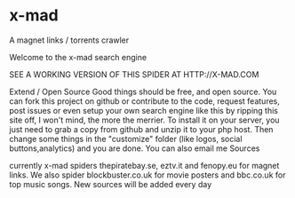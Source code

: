 x-mad
=====

A magnet links / torrents crawler


Welcome to the x-mad search engine

SEE A WORKING VERSION OF THIS SPIDER AT HTTP://X-MAD.COM

Extend / Open Source
Good things should be free, and open source. You can fork this project on github or contribute to the code, request features, post issues or even setup your own search engine like this by ripping this site off, I won't mind, the more the merrier. To install it on your server, you just need to grab a copy from github and unzip it to your php host. Then change some things in the "customize" folder (like logos, social buttons,analytics) and you are done. You can also email me
Sources

currently x-mad spiders thepiratebay.se, eztv.it and fenopy.eu for magnet links. We also spider blockbuster.co.uk for movie posters and bbc.co.uk for top music songs. New sources will be added every day
